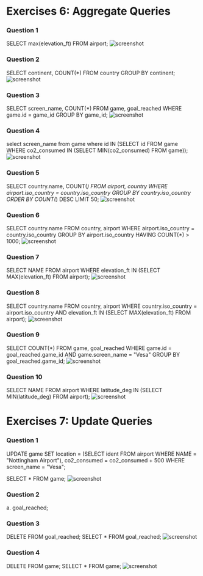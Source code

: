 # Exercises 6: Aggregate Queries

### Question 1
SELECT max(elevation_ft) FROM airport;
![screenshot](screenshots/w5/e6/01.png)

### Question 2
SELECT continent, COUNT(*) FROM country
GROUP BY continent;
![screenshot](screenshots/w5/e6/02.png)

### Question 3
SELECT screen_name, COUNT(*) FROM game, goal_reached WHERE game.id = game_id
GROUP BY game_id;
![screenshot](screenshots/w5/e6/03.png)

### Question 4
select screen_name from game where id IN 
(SELECT id FROM game WHERE co2_consumed IN (SELECT MIN(co2_consumed) FROM game));
![screenshot](screenshots/w5/e6/04.png)

### Question 5
SELECT country.name, COUNT(*) FROM airport, country 
WHERE airport.iso_country = country.iso_country GROUP BY country.iso_country
ORDER BY COUNT(*) DESC LIMIT 50;
![screenshot](screenshots/w5/e6/05.png)

### Question 6
SELECT country.name FROM country, airport WHERE airport.iso_country = country.iso_country 
GROUP BY airport.iso_country HAVING COUNT(*) > 1000;
![screenshot](screenshots/w5/e6/06.png)

### Question 7
SELECT NAME FROM airport WHERE elevation_ft IN (SELECT MAX(elevation_ft) FROM airport);
![screenshot](screenshots/w5/e6/07.png)

### Question 8
SELECT country.name FROM country, airport WHERE country.iso_country = airport.iso_country 
AND elevation_ft IN (SELECT MAX(elevation_ft) FROM airport);
![screenshot](screenshots/w5/e6/08.png)

### Question 9
SELECT COUNT(*) FROM game, goal_reached 
WHERE game.id = goal_reached.game_id AND game.screen_name = "Vesa" 
GROUP BY goal_reached.game_id;
![screenshot](screenshots/w5/e6/09.png)

### Question 10
SELECT NAME FROM airport WHERE latitude_deg IN (SELECT MIN(latitude_deg) FROM airport);
![screenshot](screenshots/w5/e6/10.png)

# Exercises 7: Update Queries

### Question 1
UPDATE game
SET location = (SELECT ident FROM airport WHERE NAME = "Nottingham Airport"), 
co2_consumed = co2_consumed + 500
WHERE screen_name = "Vesa";

SELECT * FROM game;
![screenshot](screenshots/w5/e7/01.png)

### Question 2
a. goal_reached;

### Question 3
DELETE FROM goal_reached;
SELECT * FROM goal_reached;
![screenshot](screenshots/w5/e7/03.png)

### Question 4
DELETE FROM game;
SELECT * FROM game;
![screenshot](screenshots/w5/e7/04.png)